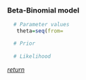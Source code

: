 ### Beta-Binomial model

```R
  # Parameter values 
   theta=seq(from=

  # Prior
  
  # Likelihood


```


*[return](https://github.com/gdlc/STT465)*
